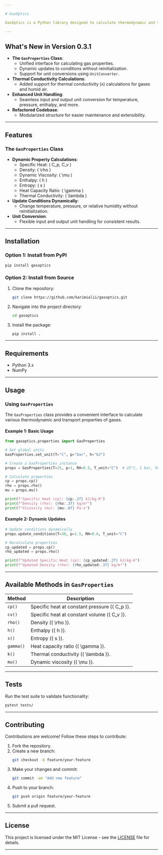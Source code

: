 ```yaml
---

# GasOptics

GasOptics is a Python library designed to calculate thermodynamic and transport properties of gases. With the introduction of the `GasProperties` class, the library now provides a streamlined interface for handling various gas properties under different conditions, along with robust unit conversion capabilities.

---
```


## What's New in Version 0.3.1

- **The `GasProperties` Class**:
  - Unified interface for calculating gas properties.
  - Dynamic updates to conditions without reinitialization.
  - Support for unit conversions using `UnitConverter`.
- **Thermal Conductivity Calculations**:
  - Added support for thermal conductivity (`λ`) calculations for gases and humid air.
- **Enhanced Unit Handling**:
  - Seamless input and output unit conversion for temperature, pressure, enthalpy, and more.
- **Refactored Codebase**:
  - Modularized structure for easier maintenance and extensibility.

---

## Features

### The `GasProperties` Class
- **Dynamic Property Calculations**:
  - Specific Heat: \( C_p, C_v \)
  - Density: \( \rho \)
  - Dynamic Viscosity: \( \mu \)
  - Enthalpy: \( h \)
  - Entropy: \( s \)
  - Heat Capacity Ratio: \( \gamma \)
  - Thermal Conductivity: \( \lambda \)
- **Update Conditions Dynamically**:
  - Change temperature, pressure, or relative humidity without reinitialization.
- **Unit Conversion**:
  - Flexible input and output unit handling for consistent results.

---

## Installation

### Option 1: Install from PyPI
```bash
pip install gasoptics
```

### Option 2: Install from Source
1. Clone the repository:
   ```bash
   git clone https://github.com/karimialii/gasoptics.git
   ```
2. Navigate into the project directory:
   ```bash
   cd gasoptics
   ```
3. Install the package:
   ```bash
   pip install .
   ```

---

## Requirements

- Python 3.x
- NumPy

---

## Usage

### Using `GasProperties`

The `GasProperties` class provides a convenient interface to calculate various thermodynamic and transport properties of gases.

#### Example 1: Basic Usage
```python
from gasoptics.properties import GasProperties

# Set global units
GasProperties.set_unit(T="C", p="bar", h="kJ")

# Create a GasProperties instance
props = GasProperties(T=25, p=1, RH=0.5, T_unit="C")  # 25°C, 1 bar, 50% RH

# Calculate properties
cp = props.cp()
rho = props.rho()
mu = props.mu()

print(f"Specific Heat (cp): {cp:.2f} kJ/kg·K")
print(f"Density (rho): {rho:.3f} kg/m³")
print(f"Viscosity (mu): {mu:.6f} Pa·s")
```

#### Example 2: Dynamic Updates
```python
# Update conditions dynamically
props.update_conditions(T=30, p=1.5, RH=0.6, T_unit="C")

# Recalculate properties
cp_updated = props.cp()
rho_updated = props.rho()

print(f"Updated Specific Heat (cp): {cp_updated:.2f} kJ/kg·K")
print(f"Updated Density (rho): {rho_updated:.3f} kg/m³")
```

---

## Available Methods in `GasProperties`

| Method  | Description                              |
|---------|------------------------------------------|
| `cp()`  | Specific heat at constant pressure (\( C_p \)). |
| `cv()`  | Specific heat at constant volume (\( C_v \)).  |
| `rho()` | Density (\( \rho \)).                    |
| `h()`   | Enthalpy (\( h \)).                      |
| `s()`   | Entropy (\( s \)).                       |
| `gamma()` | Heat capacity ratio (\( \gamma \)).     |
| `k()`   | Thermal conductivity (\( \lambda \)).    |
| `mu()`  | Dynamic viscosity (\( \mu \)).           |

---

## Tests

Run the test suite to validate functionality:
```bash
pytest tests/
```

---

## Contributing

Contributions are welcome! Follow these steps to contribute:
1. Fork the repository.
2. Create a new branch:
   ```bash
   git checkout -b feature/your-feature
   ```
3. Make your changes and commit:
   ```bash
   git commit -am "Add new feature"
   ```
4. Push to your branch:
   ```bash
   git push origin feature/your-feature
   ```
5. Submit a pull request.

---

## License

This project is licensed under the MIT License - see the [LICENSE](LICENSE) file for details.

---